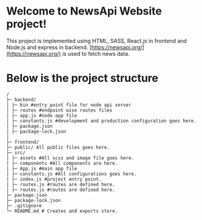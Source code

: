 # Welcome to NewsApi Website project!

This project is implemented using HTML, SASS, React.js in frontend and Node.js and express in backend. [https://newsapi.org/](https://newsapi.org/) is used to fetch news data.

# Below is the project structure

```
/
├─ backend/
| ├─ bin #entry point file for node api server
| ├─ routes #endpoint wise routes files
| ├─ app.js #node app file
| ├─ constants.js #development and production configuration goes here.
| ├─ package.json
| ├─ package-lock.json
|
├─ frontend/
├─ public/ All public files goes here.
├─ src/
| ├─ assets #All scss and image file goes here.
| ├─ components #All components are here.
| ├─ App.js #main app file
| ├─ constants.js #All configurations goes here.
| ├─ index.js #project entry point.
| ├─ routes.js #routes are defined here.
| ├─ routes.js #routes are defined here.
├─ package.json
├─ package-lock.json
├─ .gitignore
└─ README.md # Creates and exports store.

```
